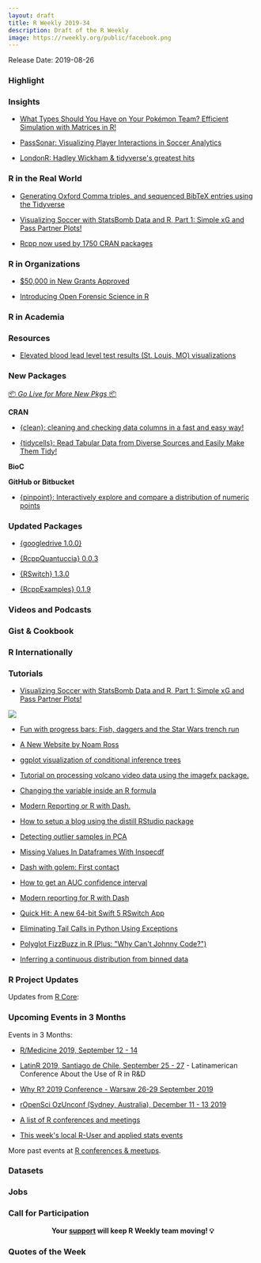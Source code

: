 ```yaml
---
layout: draft
title: R Weekly 2019-34
description: Draft of the R Weekly
image: https://rweekly.org/public/facebook.png
---
```


Release Date: 2019-08-26

###  Highlight



### Insights

+ [What Types Should You Have on Your Pokémon Team? Efficient Simulation with Matrices in R!](https://hookedondata.org/pokemon-type-combinations/)

+ [PassSonar: Visualizing Player Interactions in Soccer Analytics](https://medium.com/nightingale/passsonar-visualizing-player-interactions-in-soccer-analytics-7708e1d94afc)

+ [LondonR: Hadley Wickham & tidyverse's greatest hits](https://martinctc.github.io/blog/londonr-hadley-wickham-and-tidyverse-greatest-hits/)

### R in the Real World

+ [Generating Oxford Comma triples, and sequenced BibTeX entries using the Tidyverse](https://www.shamindras.com/posts/2019-07-15-shrotriya2019tidyfunpt1/)


+ [Visualizing Soccer with StatsBomb Data and R, Part 1: Simple xG and Pass Partner Plots!](http://Ryo-N7.github.io/2019-08-21-visualize-soccer-statsbomb-part-1/)


+ [Rcpp now used by 1750 CRAN packages](http://dirk.eddelbuettel.com/blog/2019/08/21#rcpp_1750_packages)



###  R in Organizations

+ [$50,000 in New Grants Approved](https://www.r-consortium.org/blog/2019/08/23/50000-in-new-grants-approved)


+ [Introducing Open Forensic Science in R](https://ropensci.org/blog/2019/08/20/forensic-science/)


###  R in Academia



###  Resources

+ [Elevated blood lead level test results (St. Louis, MO) visualizations](https://github.com/slu-soc1120/STL_HEALTH_Lead)

###  New Packages

<p class="added-hostname"><a href="https://rweekly.org/live" target="_blank" class="externalLink">📦 <i>Go Live for More New Pkgs</i> 📦</a></p>

**CRAN**

+ [{clean}: cleaning and checking data columns in a fast and easy way!](https://github.com/msberends/clean)

+ [{tidycells}: Read Tabular Data from Diverse Sources and Easily Make Them Tidy!](https://github.com/r-rudra/tidycells)


**BioC**



**GitHub or Bitbucket**

+ [{pinpoint}: Interactively explore and compare a distribution of numeric points](https://github.com/daranzolin/pinpoint)

### Updated Packages

+ [{googledrive 1.0.0}](https://www.tidyverse.org/articles/2019/08/googledrive-1-0-0/)


+ [{RcppQuantuccia} 0.0.3](http://dirk.eddelbuettel.com/blog/2019/08/19#rcppquantuccia_0.0.3)

+ [{RSwitch} 1.3.0](https://rud.is/b/2019/08/23/improvements-to-rswitch-in-v1-3-0/)

+ [{RcppExamples} 0.1.9](http://dirk.eddelbuettel.com/blog/2019/08/24#rcppexamples_0.1.9)

###  Videos and Podcasts



### Gist & Cookbook



### R Internationally



###  Tutorials

+ [Visualizing Soccer with StatsBomb Data and R, Part 1: Simple xG and Pass Partner Plots!](https://ryo-n7.github.io/2019-08-21-visualize-soccer-statsbomb-part-1/)

![](https://cdn.jsdelivr.net/gh/rweekly/image/2019-08-26/soccer-summary1.png)

+ [Fun with progress bars: Fish, daggers and the Star Wars trench run](http://gradientdescending.com/fun-with-progress-bars-fish-daggers-and-the-star-wars-trench-run/)


+ [A New Website by Noam Ross](https://www.noamross.net/2019/08/09/a-new-website/)

+ [ggplot visualization of conditional inference trees](https://luisdva.github.io/rstats/plotting-recursive-partitioning-trees/)


+ [Tutorial on processing volcano video data using the imagefx package.  ](https://cran.r-project.org/web/packages/imagefx/vignettes/extract_volcano_plume_tutorial.html)

+ [Changing the variable inside an R formula](https://statisticaloddsandends.wordpress.com/2019/08/24/changing-the-variable-inside-an-r-formula/)


+ [Modern Reporting or R with Dash.](https://moderndata.plot.ly/modern-reporting-for-r-with-dash/)

+ [How to setup a blog using the distill RStudio package](https://www.shamindras.com/posts/2019-07-11-shrotriya2019distillpt1/)

+ [Detecting outlier samples in PCA](https://privefl.github.io/blog/detecting-outlier-samples-in-pca/)

+ [Missing Values In Dataframes With Inspecdf](https://alastairrushworth.github.io/Missing-values-in-dataframes-with-inspecdf/)

+ [Dash with golem: First contact](https://rtask.thinkr.fr/dash-with-golem-the-beginning/)


+ [How to get an AUC confidence interval](https://theautomatic.net/2019/08/20/how-to-get-an-auc-confidence-interval/)


+ [Modern reporting for R with Dash](https://moderndata.plot.ly/modern-reporting-for-r-with-dash/)



+ [Quick Hit: A new 64-bit Swift 5 RSwitch App](https://rud.is/b/2019/08/22/quick-hit-a-new-64-bit-swift-5-rswitch-app/)

+ [Eliminating Tail Calls in Python Using Exceptions](http://www.win-vector.com/blog/2019/08/eliminating-tail-calls-in-python-using-exceptions/)



+ [Polyglot FizzBuzz in R (Plus: "Why Can't Johnny Code?")](https://rud.is/b/2019/08/23/polyglot-fizzbuzz-in-r-plus-why-cant-johnny-code/)


+ [Inferring a continuous distribution from binned data](http://freerangestats.info/blog/2019/08/25/fitting-bins)



<!--<div class="post-more-begi
n></div><div class="post-more-end"></div>-->

###  R Project Updates

Updates from [R Core](http://developer.r-project.org/blosxom.cgi/R-devel/NEWS):


###  Upcoming Events in 3 Months

Events in 3 Months:

+ [R/Medicine 2019, September 12 - 14](https://r-medicine.com/)

+ [LatinR 2019, Santiago de Chile, September 25 - 27](http://latin-r.com) - Latinamerican Conference About the Use of R in R&D

+ [Why R? 2019 Conference - Warsaw 26-29 September 2019](http://whyr.pl/2019/)

+ [rOpenSci OzUnconf (Sydney, Australia), December 11 - 13 2019](https://ozunconf19.ropensci.org/)

+ [A list of R conferences and meetings](https://jumpingrivers.github.io/meetingsR/events.html)

+ [This week's local R-User and applied stats events](https://community.rstudio.com/c/irl)


More past events at [R conferences & meetups](https://conf.rweekly.org).


### Datasets

### Jobs




###  Call for Participation


<p class="hide-support added-hostname support-rweekly" style="text-align: center;font-weight: bold;">Your <a class="non-visited externalLink" href="https://www.patreon.com/rweekly" onclick="pas(this)">support</a> will keep R Weekly team moving! 💡</p>

###  Quotes of the Week
